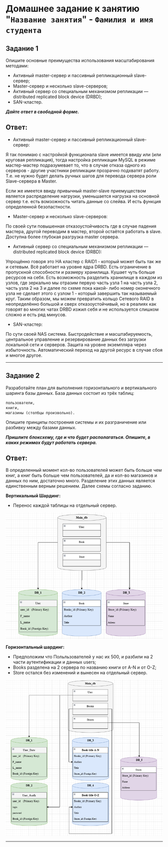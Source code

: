 # Домашнее задание к занятию "`Название занятия`" - `Фамилия и имя студента`

## Задание 1

Опишите основные преимущества использования масштабирования методами:

- Активный master-сервер и пассивный репликационный slave-сервер;
- Master-сервер и несколько slave-серверов;
- Активный сервер со специальным механизмом репликации — distributed replicated block device (DRBD);
- SAN-кластер.

***Дайте ответ в свободной форме.***

## Ответ:

- Активный master-сервер и пассивный репликационный slave-сервер:

Я так понимаю с настройкой функционала slave имеется ввиду или (или круговая репликация), тогда настройка репликации MySQL в режиме мастер-мастер
подразумевает то, что в случае отказа одного из серверов - другие участники репликации прозрачно подхватят работу. 
Т.е. не нужно будет делать ручных шагов для перевода сервера роли Slave-сервера в Master.

Если же имеется ввиду привычный master-slave приемуществом является распределение нагрузки, уменьшается нагрузка на основной сервер т.е. есть вомзожность читать данные со слейва. И есть функция определенной безопастности.

- Master-сервер и несколько slave-серверов:

По своей сути повышенная отказоустойчивость где в случае падения мастера, другой переводим в мастер, второй остаётся работать в slave. Доступна более глубокая разгрузка master сервера.

- Активный сервер со специальным механизмом репликации — distributed replicated block device (DRBD):

Упрощённо говоря это HA кластер с RAID1 - который может быть так же и сетевым. Всё работает на уровне ядра DRBD.
Есть ограничение в пропускной способности и размеру хранилища. Кушает чуть больше ресурсов на себя.
Есть возможность разделить хранилище в каждом из узлов, где зеркально мы отразим первую часть узла 1 на часть узла 2, часть узла 2 на 3 и далее по схеме пока какой- либо номер оконечного узла не сделает этого с узлом 1 - который завершить так называемый круг.
Таким образом, мы можем превратить кольцо Сетевого RAID в неопределённо большой и сверх отказоустойчивый, но в реалиях как говорят во многих чатах
DRBD изжил себя и не используется слишком сложно и есть ряд минусов. 

- SAN-кластер:

По сути своей NAS система.
Быстродействие и масштабируемость, центральное управление и резервирование данных без загрузки локальной сети и серверов.
Защита на уровне экземпляра через избыточность. Автоматический переход на другой ресурс в случае сбоя и многое другое.

---

## Задание 2

Разработайте план для выполнения горизонтального и вертикального шаринга базы данных. База данных состоит из трёх таблиц:

    пользователи,
    книги,
    магазины (столбцы произвольно).

Опишите принципы построения системы и их разграничение или разбивку между базами данных.

***Пришлите блоксхему, где и что будет располагаться. Опишите, в каких режимах будут работать сервера.***

## Ответ:

В определенный момент кол-во пользователей может быть больше чем книг, а книг быть больше чем пользователей, да и кол-во магазинов и данных по ним, достаточно много. Разделение этих данных является единственным верным решением. Далее схемы согласно заданию.

**Вертикальный Шардинг:** 
- Перенос каждой таблицы на отдельный сервер.

![](/img/vtr.png)

**Горизонтальный шардинг:**
- Предположим что Польльзователей у нас их 500, и разбили на 2 части
аутентификации и данных users;
- Books разделена на 2 сервера по названию книги от A-N и от O-Z;
- Store остался без изменений и вынесен на отдельный сервер.

![](/img/grz.png)

---